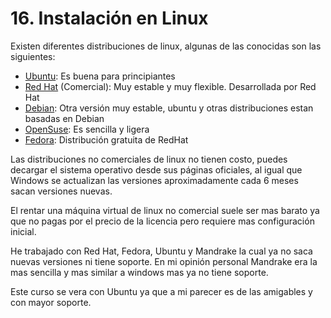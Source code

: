 # 16. Instalación en Linux

Existen diferentes distribuciones de linux, algunas de las conocidas  son las siguientes:

* [Ubuntu](https://www.ubuntu.com/): Es buena para principiantes
* [Red Hat](https://www.redhat.com/es) \(Comercial\): Muy estable y muy flexible. Desarrollada por Red Hat
* [Debian](https://www.debian.org/index.es.html): Otra versión muy estable, ubuntu y otras distribuciones estan basadas en Debian
* [OpenSuse](https://www.opensuse.org/): Es sencilla y ligera
* [Fedora](https://getfedora.org/es/): Distribución gratuita de RedHat

Las distribuciones no comerciales de linux no tienen costo, puedes decargar el sistema operativo desde sus páginas oficiales, al igual que Windows se actualizan las versiones aproximadamente cada 6 meses sacan versiones nuevas.

El rentar una máquina virtual de linux no comercial suele ser mas barato ya que no pagas por el precio de la licencia pero requiere mas configuración inicial.

He trabajado con Red Hat, Fedora, Ubuntu y Mandrake la cual ya no saca nuevas versiones ni tiene soporte.  En mi opinión personal Mandrake era la mas sencilla y mas similar a windows mas ya no tiene soporte.

Este curso se vera con Ubuntu ya que a mi parecer es de las amigables y con mayor soporte.

